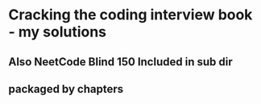 # Cracking the coding interview book - my solutions

## Also NeetCode Blind 150 Included in sub dir
## packaged by chapters
